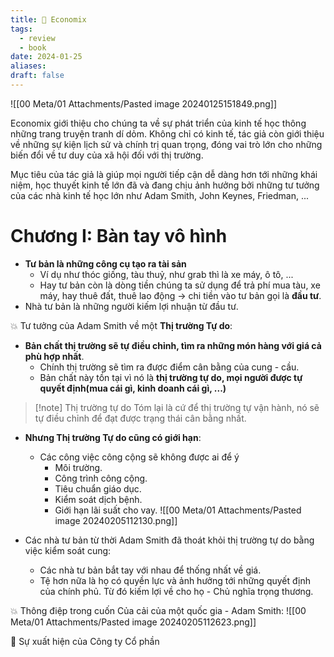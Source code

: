 ```yaml
---
title: 📖 Economix
tags:
  - review
  - book
date: 2024-01-25
aliases: 
draft: false
---
```

![[00 Meta/01 Attachments/Pasted image 20240125151849.png]]

Economix giới thiệu cho chúng ta về sự phát triển của kinh tế học thông những trang truyện tranh dí dỏm. Không chỉ có kinh tế, tác giả còn giới thiệu về những sự kiện lịch sử và chính trị quan trọng, đóng vai trò lớn cho những biến đổi về tư duy của xã hội đối với thị trường.

Mục tiêu của tác giả là giúp mọi người tiếp cận dễ dàng hơn tới những khái niệm, học thuyết kinh tế lớn đã và đang chịu ảnh hưởng bởi những tư tưởng của các nhà kinh tế học lớn như Adam Smith, John Keynes, Friedman, ...

# Chương I: Bàn tay vô hình
- **Tư bản là những công cụ tạo ra tài sản**
	- Ví dụ như thóc giống, tàu thuỷ, như grab thì là xe máy, ô tô, ...
	- Hay tư bản còn là dòng tiền chúng ta sử dụng để trả phí mua tàu, xe máy, hay thuê đất, thuê lao động -> chi tiền vào tư bản gọi là **đầu tư**.
- Nhà tư bản là những người kiếm lợi nhuận từ đầu tư.

💥 Tư tưởng của Adam Smith về một **Thị trường Tự do**:
- **Bản chất thị trường sẽ tự điều chỉnh, tìm ra những món hàng với giá cả phù hợp nhất**.
	- Chính thị trường sẽ tìm ra được điểm cân bằng của cung - cầu.
	- Bản chất này tồn tại vì nó là **thị trường tự do, mọi người được tự quyết định(mua cái gì, kinh doanh cái gì, ...)**

> [!note] Thị trường tự do
> Tóm lại là cứ để thị trường tự vận hành, nó sẽ tự điều chỉnh để đạt được trạng thái cân bằng nhất.

- **Nhưng Thị trường Tự do cũng có giới hạn**:
	- Các công việc công cộng sẽ không được ai để ý
		- Môi trường.
		- Công trình công cộng.
		- Tiêu chuẩn giáo dục.
		- Kiểm soát dịch bệnh.
		- Giới hạn lãi suất cho vay.
![[00 Meta/01 Attachments/Pasted image 20240205112130.png]]

- Các nhà tư bản từ thời Adam Smith đã thoát khỏi thị trường tự do bằng việc kiểm soát cung:
	- Các nhà tư bản bắt tay với nhau để thống nhất về giá.
	- Tệ hơn nữa là họ có quyền lực và ảnh hưởng tới những quyết định của chính phủ. Từ đó kiếm lợi về cho họ - Chủ nghĩa trọng thương.

💥 Thông điệp trong cuốn Của cải của một quốc gia - Adam Smith:
![[00 Meta/01 Attachments/Pasted image 20240205112623.png]]

🌱 Sự xuất hiện của Công ty Cổ phần